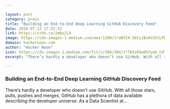 ```yaml
---

layout: post
category: press
title: "Building an End-to-End Deep Learning GitHub Discovery Feed"
date: 2018-07-12 17:31:22
link: https://vrhk.co/2mbx2i4
image: https://cdn-images-1.medium.com/max/1200/1*oNfI4-56CLiBxAtXVCLPRQ.png
domain: hackernoon.com
author: "Hacker Noon"
icon: https://cdn-images-1.medium.com/fit/c/304/304/1*76XiKOa05Yya6_CdYX8pVg.jpeg
excerpt: "There’s hardly a developer who doesn’t use GitHub. With all those stars, pulls, pushes and merges, GitHub has a plethora of data available describing the developer universe. As a Data Scientist at…"

---
```


### Building an End-to-End Deep Learning GitHub Discovery Feed

There’s hardly a developer who doesn’t use GitHub. With all those stars, pulls, pushes and merges, GitHub has a plethora of data available describing the developer universe. As a Data Scientist at…